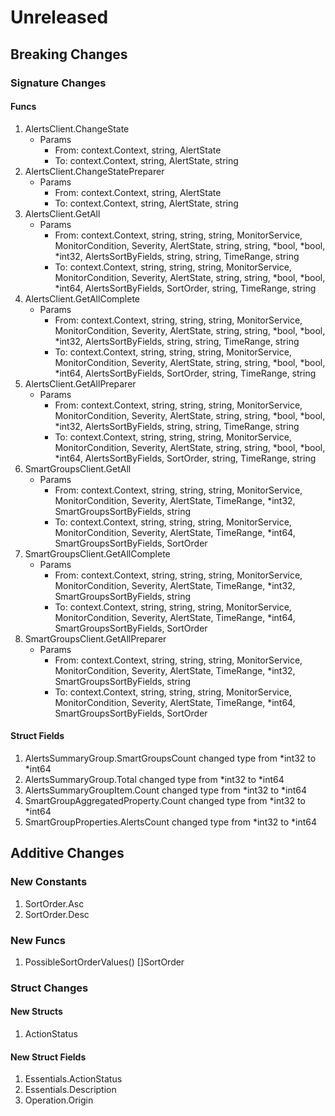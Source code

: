# Unreleased

## Breaking Changes

### Signature Changes

#### Funcs

1. AlertsClient.ChangeState
	- Params
		- From: context.Context, string, AlertState
		- To: context.Context, string, AlertState, string
1. AlertsClient.ChangeStatePreparer
	- Params
		- From: context.Context, string, AlertState
		- To: context.Context, string, AlertState, string
1. AlertsClient.GetAll
	- Params
		- From: context.Context, string, string, string, MonitorService, MonitorCondition, Severity, AlertState, string, string, *bool, *bool, *int32, AlertsSortByFields, string, string, TimeRange, string
		- To: context.Context, string, string, string, MonitorService, MonitorCondition, Severity, AlertState, string, string, *bool, *bool, *int64, AlertsSortByFields, SortOrder, string, TimeRange, string
1. AlertsClient.GetAllComplete
	- Params
		- From: context.Context, string, string, string, MonitorService, MonitorCondition, Severity, AlertState, string, string, *bool, *bool, *int32, AlertsSortByFields, string, string, TimeRange, string
		- To: context.Context, string, string, string, MonitorService, MonitorCondition, Severity, AlertState, string, string, *bool, *bool, *int64, AlertsSortByFields, SortOrder, string, TimeRange, string
1. AlertsClient.GetAllPreparer
	- Params
		- From: context.Context, string, string, string, MonitorService, MonitorCondition, Severity, AlertState, string, string, *bool, *bool, *int32, AlertsSortByFields, string, string, TimeRange, string
		- To: context.Context, string, string, string, MonitorService, MonitorCondition, Severity, AlertState, string, string, *bool, *bool, *int64, AlertsSortByFields, SortOrder, string, TimeRange, string
1. SmartGroupsClient.GetAll
	- Params
		- From: context.Context, string, string, string, MonitorService, MonitorCondition, Severity, AlertState, TimeRange, *int32, SmartGroupsSortByFields, string
		- To: context.Context, string, string, string, MonitorService, MonitorCondition, Severity, AlertState, TimeRange, *int64, SmartGroupsSortByFields, SortOrder
1. SmartGroupsClient.GetAllComplete
	- Params
		- From: context.Context, string, string, string, MonitorService, MonitorCondition, Severity, AlertState, TimeRange, *int32, SmartGroupsSortByFields, string
		- To: context.Context, string, string, string, MonitorService, MonitorCondition, Severity, AlertState, TimeRange, *int64, SmartGroupsSortByFields, SortOrder
1. SmartGroupsClient.GetAllPreparer
	- Params
		- From: context.Context, string, string, string, MonitorService, MonitorCondition, Severity, AlertState, TimeRange, *int32, SmartGroupsSortByFields, string
		- To: context.Context, string, string, string, MonitorService, MonitorCondition, Severity, AlertState, TimeRange, *int64, SmartGroupsSortByFields, SortOrder

#### Struct Fields

1. AlertsSummaryGroup.SmartGroupsCount changed type from *int32 to *int64
1. AlertsSummaryGroup.Total changed type from *int32 to *int64
1. AlertsSummaryGroupItem.Count changed type from *int32 to *int64
1. SmartGroupAggregatedProperty.Count changed type from *int32 to *int64
1. SmartGroupProperties.AlertsCount changed type from *int32 to *int64

## Additive Changes

### New Constants

1. SortOrder.Asc
1. SortOrder.Desc

### New Funcs

1. PossibleSortOrderValues() []SortOrder

### Struct Changes

#### New Structs

1. ActionStatus

#### New Struct Fields

1. Essentials.ActionStatus
1. Essentials.Description
1. Operation.Origin
